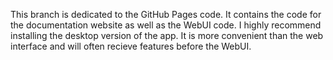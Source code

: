 This branch is dedicated to the GitHub Pages code. It contains the code for the documentation website as well as the WebUI code.
I highly recommend installing the desktop version of the app. It is more convenient than the web interface and will often recieve features before the WebUI.
